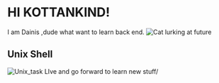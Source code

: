
# HI KOTTANKIND!
I am Dainis ,dude what want to learn back end. 
![Cat lurking at future](https://github.com/RazdolbayOne/kottans-backend/blob/master/Tombili-3.jpg)

## Unix Shell
![Unix_task](https://github.com/RazdolbayOne/kottans-backend/blob/master/task_unix_shell/Screenshot%20from%202019-09-15%2018-30-12.png)
LIve and go forward to learn new stuff/
